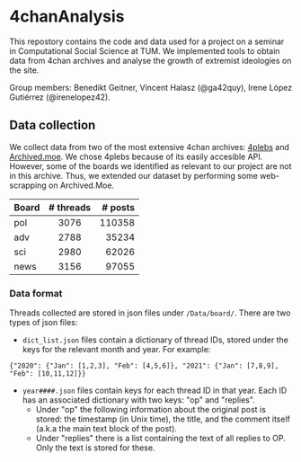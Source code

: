 # 4chanAnalysis

This repostory contains the code and data used for a project on a seminar in Computational Social Science at TUM. We implemented tools to obtain data from 4chan archives and analyse the growth of extremist ideologies on the site.

Group members: Benedikt Geitner, Vincent Halasz (@ga42quy), Irene López Gutiérrez (@irenelopez42).

## Data collection

We collect data from two of the most extensive 4chan archives: [4plebs](https://4plebs.org/) and [Archived.moe](https://archived.moe/). We chose 4plebs because of its easily accesible API. However, some of the boards we identified as relevant to our project are not in this archive. Thus, we extended our dataset by performing some web-scrapping on Archived.Moe.


|  Board  |  # threads   |  # posts   |
|---------|:------------:|-----------:|
|   pol   |     3076     |   110358   |
|   adv   |     2788     |    35234   |
|   sci   |     2980     |    62026   |
|   news  |     3156     |    97055   |


### Data format

Threads collected are stored in json files under `/Data/board/`. There are two types of json files:

- `dict_list.json` files contain a dictionary of thread IDs, stored under the keys for the relevant month and year. For example:

~~~
{"2020": {"Jan": [1,2,3], "Feb": [4,5,6]}, "2021": {"Jan": [7,8,9], "Feb": [10,11,12]}}
~~~

- `year####.json` files contain keys for each thread ID in that year. Each ID has an associated dictionary with two keys: "op" and "replies".
    - Under "op" the following information about the original post is stored: the timestamp (in Unix time), the title, and the comment itself (a.k.a the main text block of the post). 
    - Under "replies" there is a list containing the text of all replies to OP. Only the text is stored for these.


